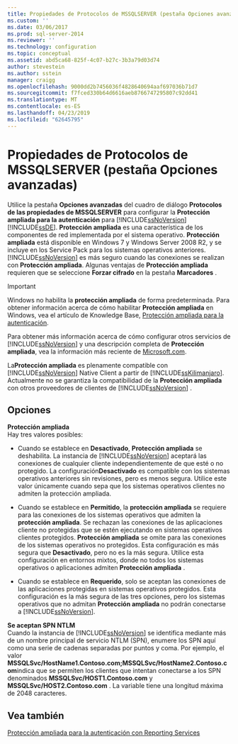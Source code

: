 ```yaml
---
title: Propiedades de Protocolos de MSSQLSERVER (pestaña Opciones avanzadas) | Microsoft Docs
ms.custom: ''
ms.date: 03/06/2017
ms.prod: sql-server-2014
ms.reviewer: ''
ms.technology: configuration
ms.topic: conceptual
ms.assetid: abd5ca68-825f-4c07-b27c-3b3a79d03d74
author: stevestein
ms.author: sstein
manager: craigg
ms.openlocfilehash: 9000dd2b7456036f4828640694aaf697036b71d7
ms.sourcegitcommit: f7fced330b64d6616aeb8766747295807c92dd41
ms.translationtype: MT
ms.contentlocale: es-ES
ms.lasthandoff: 04/23/2019
ms.locfileid: "62645795"
---
```

# <a name="protocols-for-mssqlserver-properties-advanced-tab"></a>Propiedades de Protocolos de MSSQLSERVER (pestaña Opciones avanzadas)
  Utilice la pestaña **Opciones avanzadas** del cuadro de diálogo **Protocolos de las propiedades de MSSQLSERVER** para configurar la **Protección ampliada para la autenticación** para [!INCLUDE[ssNoVersion](../../includes/ssnoversion-md.md)] [!INCLUDE[ssDE](../../includes/ssde-md.md)]. **Protección ampliada** es una característica de los componentes de red implementada por el sistema operativo. **Protección ampliada** está disponible en Windows 7 y Windows Server 2008 R2, y se incluye en los Service Pack para los sistemas operativos anteriores. [!INCLUDE[ssNoVersion](../../includes/ssnoversion-md.md)] es más seguro cuando las conexiones se realizan con **Protección ampliada**. Algunas ventajas de **Protección ampliada** requieren que se seleccione **Forzar cifrado** en la pestaña **Marcadores** .  
  
> [!IMPORTANT]  
>  Windows no habilita la **protección ampliada** de forma predeterminada. Para obtener información acerca de cómo habilitar **Protección ampliada** en Windows, vea el artículo de Knowledge Base, [Protección ampliada para la autenticación](https://go.microsoft.com/fwlink/?LinkId=178431).  
  
 Para obtener más información acerca de cómo configurar otros servicios de [!INCLUDE[ssNoVersion](../../includes/ssnoversion-md.md)] y una descripción completa de **Protección ampliada**, vea la información más reciente de [Microsoft.com](https://go.microsoft.com/fwlink/?LinkId=177752).  
  
 La**Protección ampliada** es plenamente compatible con [!INCLUDE[ssNoVersion](../../includes/ssnoversion-md.md)] Native Client a partir de [!INCLUDE[ssKilimanjaro](../../includes/sskilimanjaro-md.md)]. Actualmente no se garantiza la compatibilidad de la **Protección ampliada** con otros proveedores de clientes de [!INCLUDE[ssNoVersion](../../includes/ssnoversion-md.md)] .  
  
## <a name="options"></a>Opciones  
 **Protección ampliada**  
 Hay tres valores posibles:  
  
-   Cuando se establece en **Desactivado**, **Protección ampliada** se deshabilita. La instancia de [!INCLUDE[ssNoVersion](../../includes/ssnoversion-md.md)] aceptará las conexiones de cualquier cliente independientemente de que esté o no protegido. La configuración**Desactivado** es compatible con los sistemas operativos anteriores sin revisiones, pero es menos segura. Utilice este valor únicamente cuando sepa que los sistemas operativos clientes no admiten la protección ampliada.  
  
-   Cuando se establece en **Permitido**, la **protección ampliada** se requiere para las conexiones de los sistemas operativos que admiten la **protección ampliada**. Se rechazan las conexiones de las aplicaciones cliente no protegidas que se estén ejecutando en sistemas operativos clientes protegidos. **Protección ampliada** se omite para las conexiones de los sistemas operativos no protegidos. Esta configuración es más segura que **Desactivado**, pero no es la más segura. Utilice esta configuración en entornos mixtos, donde no todos los sistemas operativos o aplicaciones admiten **Protección ampliada** .  
  
-   Cuando se establece en **Requerido**, solo se aceptan las conexiones de las aplicaciones protegidas en sistemas operativos protegidos. Esta configuración es la más segura de las tres opciones, pero los sistemas operativos que no admitan **Protección ampliada** no podrán conectarse a [!INCLUDE[ssNoVersion](../../includes/ssnoversion-md.md)].  
  
 **Se aceptan SPN NTLM**  
 Cuando la instancia de [!INCLUDE[ssNoVersion](../../includes/ssnoversion-md.md)] se identifica mediante más de un nombre principal de servicio NTLM (SPN), enumere los SPN aquí como una serie de cadenas separadas por puntos y coma. Por ejemplo, el valor **MSSQLSvc/HostName1.Contoso.com;MSSQLSvc/HostName2.Contoso.com**indica que se permiten los clientes que intentan conectarse a los SPN denominados **MSSQLSvc/HOST1.Contoso.com** y **MSSQLSvc/HOST2.Contoso.com** . La variable tiene una longitud máxima de 2048 caracteres.  
  
## <a name="see-also"></a>Vea también  
 [Protección ampliada para la autenticación con Reporting Services](../../reporting-services/security/extended-protection-for-authentication-with-reporting-services.md)  
  
  
